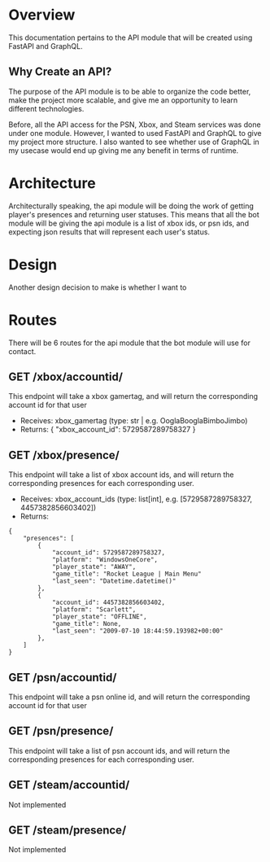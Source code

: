# Overview

This documentation pertains to the API module that will be created using
FastAPI and GraphQL.

## Why Create an API? 

The purpose of the API module is to be able to organize the code better,
make the project more scalable, and give me an opportunity 
to learn different technologies.

Before, all the API access for the PSN, Xbox, and Steam services was done under
one module. However, I wanted to used FastAPI and GraphQL to give my project
more structure. I also wanted to see whether use of GraphQL in my usecase would
end up giving me any benefit in terms of runtime. 

# Architecture

Architecturally speaking, the api module will be doing the work of getting
player's presences and returning user statuses. This means that all the bot
module will be giving the api module is a list of xbox ids, or psn ids, and
expecting json results that will represent each user's status.

# Design

Another design decision to make is whether I want to 

# Routes

There will be 6 routes for the api module that the bot module will use for
contact.

## GET /xbox/accountid/
This endpoint will take a xbox gamertag, and will return the corresponding
account id for that user

- Receives: xbox_gamertag (type: str | e.g. OoglaBooglaBimboJimbo)
- Returns: { "xbox_account_id": 5729587289758327 }

## GET /xbox/presence/
This endpoint will take a list of xbox account ids, and will return the
corresponding presences for each corresponding user.
- Receives: xbox_account_ids (type: list[int], e.g. [5729587289758327, 4457382856603402])
- Returns:
```
{
    "presences": [
        {
            "account_id": 5729587289758327,
            "platform": "WindowsOneCore",
            "player_state": "AWAY",
            "game_title": "Rocket League | Main Menu"
            "last_seen": "Datetime.datetime()"
        },
        {
            "account_id": 4457382856603402,
            "platform": "Scarlett",
            "player_state": "OFFLINE",
            "game_title": None,
            "last_seen": "2009-07-10 18:44:59.193982+00:00"
        },
    ]
}
```



## GET /psn/accountid/
This endpoint will take a psn online id, and will return the corresponding
account id for that user
## GET /psn/presence/
This endpoint will take a list of psn account ids, and will return the
corresponding presences for each corresponding user.

## GET /steam/accountid/
Not implemented
## GET /steam/presence/
Not implemented